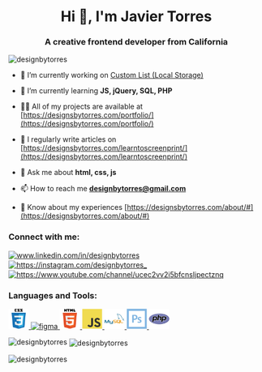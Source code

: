 <h1 align="center">Hi 👋, I'm Javier Torres</h1>
<h3 align="center">A creative frontend developer from California</h3>

<p align="left"> <img src="https://komarev.com/ghpvc/?username=designbytorres&label=Profile%20views&color=0e75b6&style=flat" alt="designbytorres" /> </p>


- 🔭 I’m currently working on [Custom List (Local Storage)](https://designsbytorres.com/customList/)

- 🌱 I’m currently learning **JS, jQuery, SQL, PHP**

- 👨‍💻 All of my projects are available at [https://designsbytorres.com/portfolio/](https://designsbytorres.com/portfolio/)

- 📝 I regularly write articles on [https://designsbytorres.com/learntoscreenprint/](https://designsbytorres.com/learntoscreenprint/)

- 💬 Ask me about **html, css, js**

- 📫 How to reach me **designbytorres@gmail.com**

- 📄 Know about my experiences [https://designsbytorres.com/about/#](https://designsbytorres.com/about/#)

<h3 align="left">Connect with me:</h3>
<p align="left">
<a href="https://linkedin.com/in/www.linkedin.com/in/designbytorres" target="blank"><img align="center" src="https://raw.githubusercontent.com/rahuldkjain/github-profile-readme-generator/master/src/images/icons/Social/linked-in-alt.svg" alt="www.linkedin.com/in/designbytorres" height="30" width="40" /></a>
<a href="https://instagram.com/https://instagram.com/designbytorres_" target="blank"><img align="center" src="https://raw.githubusercontent.com/rahuldkjain/github-profile-readme-generator/master/src/images/icons/Social/instagram.svg" alt="https://instagram.com/designbytorres_" height="30" width="40" /></a>
<a href="https://www.youtube.com/c/https://www.youtube.com/channel/ucec2vv2i5bfcnsljpectznq" target="blank"><img align="center" src="https://raw.githubusercontent.com/rahuldkjain/github-profile-readme-generator/master/src/images/icons/Social/youtube.svg" alt="https://www.youtube.com/channel/ucec2vv2i5bfcnsljpectznq" height="30" width="40" /></a>
</p>

<h3 align="left">Languages and Tools:</h3>
<p align="left"> <a href="https://www.w3schools.com/css/" target="_blank" rel="noreferrer"> <img src="https://raw.githubusercontent.com/devicons/devicon/master/icons/css3/css3-original-wordmark.svg" alt="css3" width="40" height="40"/> </a> <a href="https://www.figma.com/" target="_blank" rel="noreferrer"> <img src="https://www.vectorlogo.zone/logos/figma/figma-icon.svg" alt="figma" width="40" height="40"/> </a> <a href="https://www.w3.org/html/" target="_blank" rel="noreferrer"> <img src="https://raw.githubusercontent.com/devicons/devicon/master/icons/html5/html5-original-wordmark.svg" alt="html5" width="40" height="40"/> </a> <a href="https://developer.mozilla.org/en-US/docs/Web/JavaScript" target="_blank" rel="noreferrer"> <img src="https://raw.githubusercontent.com/devicons/devicon/master/icons/javascript/javascript-original.svg" alt="javascript" width="40" height="40"/> </a> <a href="https://www.mysql.com/" target="_blank" rel="noreferrer"> <img src="https://raw.githubusercontent.com/devicons/devicon/master/icons/mysql/mysql-original-wordmark.svg" alt="mysql" width="40" height="40"/> </a> <a href="https://www.photoshop.com/en" target="_blank" rel="noreferrer"> <img src="https://raw.githubusercontent.com/devicons/devicon/master/icons/photoshop/photoshop-line.svg" alt="photoshop" width="40" height="40"/> </a> <a href="https://www.php.net" target="_blank" rel="noreferrer"> <img src="https://raw.githubusercontent.com/devicons/devicon/master/icons/php/php-original.svg" alt="php" width="40" height="40"/> </a> </p>

<p><img align="left" src="https://github-readme-stats.vercel.app/api/top-langs?username=designbytorres&show_icons=true&locale=en&layout=compact" alt="designbytorres" /></p>

<p>&nbsp;<img align="center" src="https://github-readme-stats.vercel.app/api?username=designbytorres&show_icons=true&locale=en" alt="designbytorres" /></p>

<p><img align="center" src="https://github-readme-streak-stats.herokuapp.com/?user=designbytorres&" alt="designbytorres" /></p>
